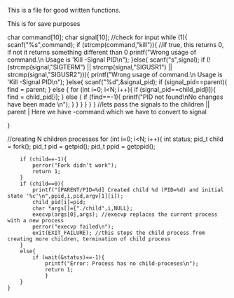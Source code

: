 This is a file for good written functions.

This is for save purposes

char command[10];
char signal[10];
//check for input
while (1){
    scanf("%s",command);
    if (strcmp(command,"kill")){ //if true, this returns 0, if not it returns something different than 0
        printf("Wrong usage of command.\n Usage is 'Kill -Signal PID\n");
    }else{
        scanf("s",signal);
        if (!(strcmp(signal,"SIGTERM") || strcmp(signal,"SIGUSR1") || strcmp(signal,"SIGUSR2"))){
            printf("Wrong usage of command.\n Usage is 'Kill -Signal PID\n");
        }else{
            scanf("%d",&signal_pid);
            if (signal_pid==parent){
                find = parent;
            } else {
                for (int i=0; i<N; i++){
                    if (signal_pid==child_pid[i]){
                        find = child_pid[i];
                    } else { 
                        if (find==-1){
                            printf("PID not found\nNo changes have been made \n");
                        }
                    }
                }
            }
        }
    }
    //lets pass the signals to the children || parent | Here we have -command which we have to convert to signal
    
}



//creating N children processes
    for (int i=0; i<N; i++){
        int status;
        pid_t child = fork();
        pid_t pid = getpid();
        pid_t ppid = getppid();

        if (child==-1){
            perror("Fork didn't work");
            return 1;
        }
        if (child==0){
            printf("[PARENT/PID=%d] Created child %d (PID=%d) and initial state '%c'\n",ppid,i,pid,argv[1][i]);
            child_pid[i]=pid;
            char *args[]={"./child",i,NULL};
            execvp(args[0],args); //execvp replaces the current process with a new process
            perror("execvp failed\n");
            exit(EXIT_FAILURE); //this stops the child process from creating more children, termination of child process
        }
        else{
            if (wait(&status)==-1){
                printf("Error: Process has no child-proceses\n");
                return 1;
                }
        }
    }



    